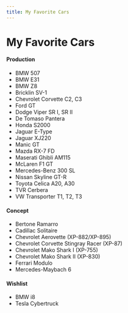 ```yaml
---
title: My Favorite Cars
---
```

# My Favorite Cars

#### Production
- BMW 507
- BMW E31
- BMW Z8
- Bricklin SV-1
- Chevrolet Corvette C2, C3
- Ford GT
- Dodge Viper SR I, SR II
- De Tomaso Pantera
- Honda S2000
- Jaguar E-Type
- Jaguar XJ220
- Manic GT
- Mazda RX-7 FD
- Maserati Ghibli AM115
- McLaren F1 GT
- Mercedes-Benz 300 SL
- Nissan Skyline GT-R
- Toyota Celica A20, A30
- TVR Cerbera
- VW Transporter T1, T2, T3

#### Concept
- Bertone Ramarro
- Cadillac Solitaire
- Chevrolet Aerovette (XP-882/XP-895)
- Chevrolet Corvette Stingray Racer (XP-87)
- Chevrolet Mako Shark I (XP-755)
- Chevrolet Mako Shark II (XP-830)
- Ferrari Modulo
- Mercedes-Maybach 6

#### Wishlist
- BMW i8
- Tesla Cybertruck
